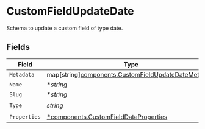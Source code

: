 # CustomFieldUpdateDate

Schema to update a custom field of type date.


## Fields

| Field                                                                                                           | Type                                                                                                            | Required                                                                                                        | Description                                                                                                     |
| --------------------------------------------------------------------------------------------------------------- | --------------------------------------------------------------------------------------------------------------- | --------------------------------------------------------------------------------------------------------------- | --------------------------------------------------------------------------------------------------------------- |
| `Metadata`                                                                                                      | map[string][components.CustomFieldUpdateDateMetadata](../../models/components/customfieldupdatedatemetadata.md) | :heavy_minus_sign:                                                                                              | N/A                                                                                                             |
| `Name`                                                                                                          | **string*                                                                                                       | :heavy_minus_sign:                                                                                              | N/A                                                                                                             |
| `Slug`                                                                                                          | **string*                                                                                                       | :heavy_minus_sign:                                                                                              | N/A                                                                                                             |
| `Type`                                                                                                          | *string*                                                                                                        | :heavy_check_mark:                                                                                              | N/A                                                                                                             |
| `Properties`                                                                                                    | [*components.CustomFieldDateProperties](../../models/components/customfielddateproperties.md)                   | :heavy_minus_sign:                                                                                              | N/A                                                                                                             |